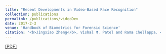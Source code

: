 ```yaml
---
title: "Recent Developments in Video-Based Face Recognition"
collection: publications
permalink: /publications/videoDev
date: 2017-2-3
venue: 'Handbook of Biometrics for Forensic Science'
citation: '<b>Jingxiao Zheng</b>, Vishal M. Patel and Rama Chellappa. <i>Handbook of Biometrics for Forensic Science.</i>'
--- 
```

[[PDF]](https://link.springer.com/chapter/10.1007%2F978-3-319-50673-9_7) 
